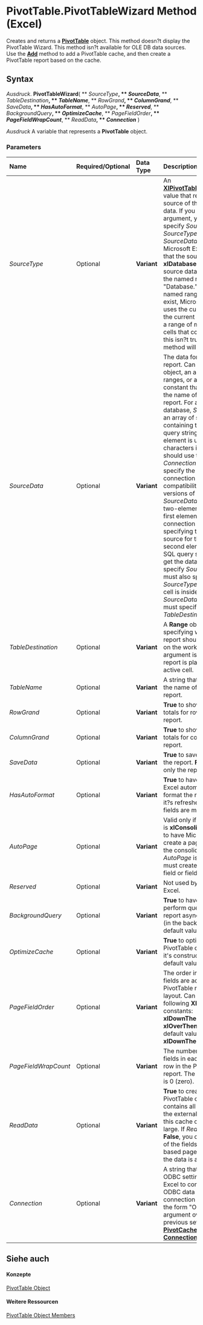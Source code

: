 
# PivotTable.PivotTableWizard Method (Excel)

Creates and returns a  **[PivotTable](a9c1d4a0-78a9-f9a6-6daf-91cb63e45842.md)** object. This method doesn?t display the PivotTable Wizard. This method isn?t available for OLE DB data sources. Use the **[Add](3b830532-e834-81c8-dd5e-a43ed2efc269.md)** method to add a PivotTable cache, and then create a PivotTable report based on the cache.


## Syntax

 _Ausdruck_. **PivotTableWizard**( ** _SourceType_**, ** _SourceData_**, ** _TableDestination_**, ** _TableName_**, ** _RowGrand_**, ** _ColumnGrand_**, ** _SaveData_**, ** _HasAutoFormat_**, ** _AutoPage_**, ** _Reserved_**, ** _BackgroundQuery_**, ** _OptimizeCache_**, ** _PageFieldOrder_**, ** _PageFieldWrapCount_**, ** _ReadData_**, ** _Connection_** )

 _Ausdruck_ A variable that represents a **PivotTable** object.


### Parameters



|**Name**|**Required/Optional**|**Data Type**|**Description**|
|:-----|:-----|:-----|:-----|
| _SourceType_|Optional|**Variant**|An  **[XlPivotTableSourceType](96385c0c-3f03-7b57-fb71-af533270a26c.md)** value that represents the source of the report data. If you specify this argument, you must also specify _SourceData_. If  _SourceType_ and _SourceData_ are omitted, Microsoft Excel assumes that the source type is **xlDatabase**, and the source data comes from the named range "Database." If this named range doesn?t exist, Microsoft Excel uses the current region if the current selection is in a range of more than 10 cells that contain data. If this isn?t true, this method will fail.|
| _SourceData_|Optional|**Variant**|The data for the new report. Can be a  **[Range](b8207778-0dcc-4570-1234-f130532cc8cd.md)** object, an array of ranges, or a text constant that represents the name of another report. For an external database, _SourceData_ is an array of strings containing the SQL query string, where each element is up to 255 characters in length. You should use the _Connection_ argument to specify the ODBC connection string. For compatibility with earlier versions of Excel, _SourceData_ can be a two-element array. The first element is the connection string specifying the ODBC source for the data. The second element is the SQL query string used to get the data. If you specify _SourceData_, you must also specify  _SourceType_. If the active cell is inside the  _SourceData_ range, you must specify _TableDestination_ as well.|
| _TableDestination_|Optional|**Variant**|A  **Range** object specifying where the report should be placed on the worksheet. If this argument is omitted, the report is placed at the active cell.|
| _TableName_|Optional|**Variant**|A string that specifies the name of the new report.|
| _RowGrand_|Optional|**Variant**|**True** to show grand totals for rows in the report.|
| _ColumnGrand_|Optional|**Variant**|**True** to show grand totals for columns in the report.|
| _SaveData_|Optional|**Variant**|**True** to save data with the report. **False** to save only the report definition.|
| _HasAutoFormat_|Optional|**Variant**|**True** to have Microsoft Excel automatically format the report when it?s refreshed or when fields are moved.|
| _AutoPage_|Optional|**Variant**|Valid only if  _SourceType_ is **xlConsolidation**. **True** to have Microsoft Excel create a page field for the consolidation. If _AutoPage_ is **False**, you must create the page field or fields.|
| _Reserved_|Optional|**Variant**|Not used by Microsoft Excel.|
| _BackgroundQuery_|Optional|**Variant**|**True** to have Excel perform queries for the report asynchronously (in the background). The default value is **False**.|
| _OptimizeCache_|Optional|**Variant**|**True** to optimize the PivotTable cache when it's constructed. The default value is **False**.|
| _PageFieldOrder_|Optional|**Variant**|The order in which page fields are added to the PivotTable report?s layout. Can be one of the following  **XlOrder** constants: **xlDownThenOver** or **xlOverThenDown**. The default value is **xlDownThenOver**.|
| _PageFieldWrapCount_|Optional|**Variant**|The number of page fields in each column or row in the PivotTable report. The default value is 0 (zero).|
| _ReadData_|Optional|**Variant**|**True** to create a PivotTable cache that contains all records from the external database; this cache can be very large. If _ReadData_ is **False**, you can set some of the fields asserver-based page fields before the data is actually read.|
| _Connection_|Optional|**Variant**|A string that contains ODBC settings that allow Excel to connect to an ODBC data source. The connection string has the form "ODBC;<connection string>". This argument overrides any previous setting for the  **[PivotCache](c3d84ef1-f9e6-b1bc-cbf0-3ba8dfe17439.md)** object?s **[Connection](5d4b07f2-dad9-4c90-ec92-094dac95a086.md)** property.|

## Siehe auch


#### Konzepte


[PivotTable Object](a9c1d4a0-78a9-f9a6-6daf-91cb63e45842.md)
#### Weitere Ressourcen


[PivotTable Object Members](http://msdn.microsoft.com/library/8e8d1692-cf32-63c6-a1f6-54ddcc2a4964%28Office.15%29.aspx)
